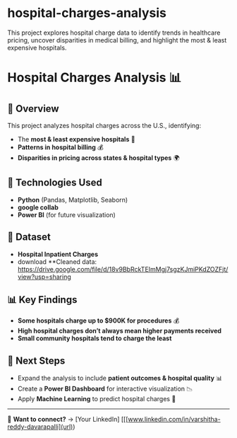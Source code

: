 # hospital-charges-analysis
This project explores hospital charge data to identify trends in healthcare pricing,  uncover disparities in medical billing, and highlight the most &amp; least expensive hospitals.

# Hospital Charges Analysis 📊

## 📌 Overview
This project analyzes hospital charges across the U.S., identifying:
- The **most & least expensive hospitals** 🏥
- **Patterns in hospital billing** 💰
- **Disparities in pricing across states & hospital types** 🌍

## 🚀 Technologies Used
- **Python** (Pandas, Matplotlib, Seaborn)
- **google collab**
- **Power BI** (for future visualization)

## 📂 Dataset
- **Hospital Inpatient Charges**
- download **Cleaned data: https://drive.google.com/file/d/18v9BbRckTEImMgj7sgzKJmiPKdZOZFjt/view?usp=sharing

## 📊 Key Findings
- **Some hospitals charge up to $900K for procedures** 💰
- **High hospital charges don’t always mean higher payments received**
- **Small community hospitals tend to charge the least**

## 📌 Next Steps
- Expand the analysis to include **patient outcomes & hospital quality** 📊
- Create a **Power BI Dashboard** for interactive visualization 📉
- Apply **Machine Learning** to predict hospital charges 🤖

---
📩 **Want to connect?** → [Your LinkedIn] [[[www.linkedin.com/in/varshitha-reddy-davarapalli](url))

